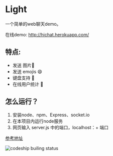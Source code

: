 Light
===
 
一个简单的web聊天demo。

在线demo: http://hichat.herokuapp.com/

特点:
---
* 发送 图片:sunrise:
* 发送 emojis :smile:
* 键盘支持 :musical_keyboard:
* 在线用户统计 :ghost:

怎么运行？
---
1. 安装node、npm、Express、socket.io
2. 在本项目内运行node服务
3. 网页输入 server.js 中的端口，localhost：+ 端口

[参考地址](http://www.cnblogs.com/Wayou/p/hichat_built_with_nodejs_socket.html)

![codeship builing status](https://codeship.com/projects/73bd0d90-9897-0131-516c-56598d7b87e5/status?branch=master)


